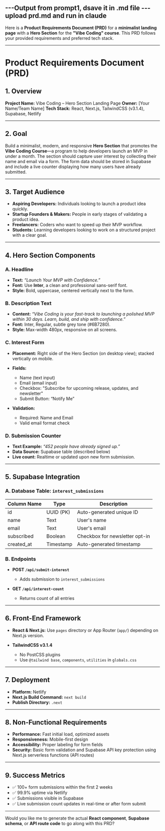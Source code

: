 ---Output from prompt1, dsave it in .md file 
---upload prd.md and run in claude
---------------

Here is a **Product Requirements Document (PRD)** for a **minimalist landing page** with a **Hero Section** for the **"Vibe Coding" course**. This PRD follows your provided requirements and preferred tech stack.

---

# Product Requirements Document (PRD)

## 1. Overview

**Project Name:** Vibe Coding – Hero Section Landing Page
**Owner:** \[Your Name/Team Name]
**Tech Stack:** React, Next.js, TailwindCSS (v3.1.4), Supabase, Netlify

---

## 2. Goal

Build a minimalist, modern, and responsive **Hero Section** that promotes the **Vibe Coding Course**—a program to help developers launch an MVP in under a month. The section should capture user interest by collecting their name and email via a form. The form data should be stored in Supabase and include a live counter displaying how many users have already submitted.

---

## 3. Target Audience

* **Aspiring Developers:** Individuals looking to launch a product idea quickly.
* **Startup Founders & Makers:** People in early stages of validating a product idea.
* **Freelancers:** Coders who want to speed up their MVP workflow.
* **Students:** Learning developers looking to work on a structured project with a clear goal.

---

## 4. Hero Section Components

### A. **Headline**

* **Text:** *“Launch Your MVP with Confidence.”*
* **Font:** Use **Inter**, a clean and professional sans-serif font.
* **Style:** Bold, uppercase, centered vertically next to the form.

### B. **Description Text**

* **Content:**
  *“Vibe Coding is your fast-track to launching a polished MVP within 30 days. Learn, build, and ship with confidence.”*
* **Font:** Inter, Regular, subtle grey tone (#6B7280).
* **Style:** Max-width 480px, responsive on all screens.

### C. **Interest Form**

* **Placement:** Right side of the Hero Section (on desktop view); stacked vertically on mobile.
* **Fields:**

  * Name (text input)
  * Email (email input)
  * Checkbox: "Subscribe for upcoming release, updates, and newsletter"
  * Submit Button: “Notify Me”
* **Validation:**

  * Required: Name and Email
  * Valid email format check

### D. **Submission Counter**

* **Text Example:** *“452 people have already signed up.”*
* **Data Source:** Supabase table (described below)
* **Live count:** Realtime or updated upon new form submission.

---

## 5. Supabase Integration

### A. **Database Table: `interest_submissions`**

| Column Name | Type      | Description                    |
| ----------- | --------- | ------------------------------ |
| id          | UUID (PK) | Auto-generated unique ID       |
| name        | Text      | User's name                    |
| email       | Text      | User's email                   |
| subscribed  | Boolean   | Checkbox for newsletter opt-in |
| created\_at | Timestamp | Auto-generated timestamp       |

### B. **Endpoints**

* **POST `/api/submit-interest`**

  * Adds submission to `interest_submissions`
* **GET `/api/interest-count`**

  * Returns count of all entries

---

## 6. Front-End Framework

* **React & Next.js:** Use `pages` directory or App Router (`app/`) depending on Next.js version.
* **TailwindCSS v3.1.4**

  * No PostCSS plugins
  * Use `@tailwind base`, `components`, `utilities` in `globals.css`

---

## 7. Deployment

* **Platform:** Netlify
* **Next.js Build Command:** `next build`
* **Publish Directory:** `.next`

---

## 8. Non-Functional Requirements

* **Performance:** Fast initial load, optimized assets
* **Responsiveness:** Mobile-first design
* **Accessibility:** Proper labeling for form fields
* **Security:** Basic form validation and Supabase API key protection using Next.js serverless functions (API routes)

---

## 9. Success Metrics

* ✅ 100+ form submissions within the first 2 weeks
* ✅ 99.9% uptime via Netlify
* ✅ Submissions visible in Supabase
* ✅ Live submission count updates in real-time or after form submit

---

Would you like me to generate the actual **React component**, **Supabase schema**, or **API route code** to go along with this PRD?

